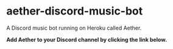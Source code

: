 # aether-discord-music-bot
A Discord music bot running on Heroku called Aether.

**__Add Aether to your Discord channel by clicking the link below.__**
